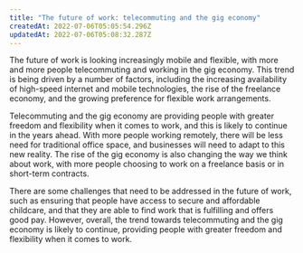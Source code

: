 ```yaml
---
title: "The future of work: telecommuting and the gig economy"
createdAt: 2022-07-06T05:05:54.296Z
updatedAt: 2022-07-06T05:08:32.287Z
---
```


The future of work is looking increasingly mobile and flexible, with more and more people telecommuting and working in the gig economy. This trend is being driven by a number of factors, including the increasing availability of high-speed internet and mobile technologies, the rise of the freelance economy, and the growing preference for flexible work arrangements.

Telecommuting and the gig economy are providing people with greater freedom and flexibility when it comes to work, and this is likely to continue in the years ahead. With more people working remotely, there will be less need for traditional office space, and businesses will need to adapt to this new reality. The rise of the gig economy is also changing the way we think about work, with more people choosing to work on a freelance basis or in short-term contracts.

There are some challenges that need to be addressed in the future of work, such as ensuring that people have access to secure and affordable childcare, and that they are able to find work that is fulfilling and offers good pay. However, overall, the trend towards telecommuting and the gig economy is likely to continue, providing people with greater freedom and flexibility when it comes to work.
